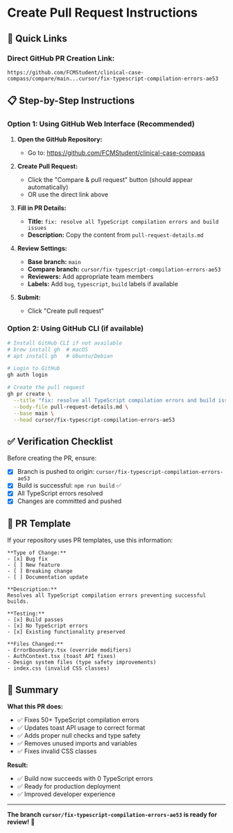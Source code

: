 # Create Pull Request Instructions

## 🚀 **Quick Links**

### Direct GitHub PR Creation Link:
```
https://github.com/FCMStudent/clinical-case-compass/compare/main...cursor/fix-typescript-compilation-errors-ae53
```

## 📋 **Step-by-Step Instructions**

### Option 1: Using GitHub Web Interface (Recommended)

1. **Open the GitHub Repository:**
   - Go to: https://github.com/FCMStudent/clinical-case-compass

2. **Create Pull Request:**
   - Click the "Compare & pull request" button (should appear automatically)
   - OR use the direct link above

3. **Fill in PR Details:**
   - **Title:** `fix: resolve all TypeScript compilation errors and build issues`
   - **Description:** Copy the content from `pull-request-details.md`

4. **Review Settings:**
   - **Base branch:** `main`
   - **Compare branch:** `cursor/fix-typescript-compilation-errors-ae53`
   - **Reviewers:** Add appropriate team members
   - **Labels:** Add `bug`, `typescript`, `build` labels if available

5. **Submit:**
   - Click "Create pull request"

### Option 2: Using GitHub CLI (if available)

```bash
# Install GitHub CLI if not available
# brew install gh  # macOS
# apt install gh   # Ubuntu/Debian

# Login to GitHub
gh auth login

# Create the pull request
gh pr create \
  --title "fix: resolve all TypeScript compilation errors and build issues" \
  --body-file pull-request-details.md \
  --base main \
  --head cursor/fix-typescript-compilation-errors-ae53
```

## ✅ **Verification Checklist**

Before creating the PR, ensure:
- [x] Branch is pushed to origin: `cursor/fix-typescript-compilation-errors-ae53`
- [x] Build is successful: `npm run build` ✅
- [x] All TypeScript errors resolved
- [x] Changes are committed and pushed

## 📝 **PR Template**

If your repository uses PR templates, use this information:

```
**Type of Change:**
- [x] Bug fix
- [ ] New feature
- [ ] Breaking change
- [ ] Documentation update

**Description:**
Resolves all TypeScript compilation errors preventing successful builds.

**Testing:**
- [x] Build passes
- [x] No TypeScript errors
- [x] Existing functionality preserved

**Files Changed:**
- ErrorBoundary.tsx (override modifiers)
- AuthContext.tsx (toast API fixes)  
- Design system files (type safety improvements)
- index.css (invalid CSS classes)
```

## 🎯 **Summary**

**What this PR does:**
- ✅ Fixes 50+ TypeScript compilation errors
- ✅ Updates toast API usage to correct format
- ✅ Adds proper null checks and type safety
- ✅ Removes unused imports and variables
- ✅ Fixes invalid CSS classes

**Result:**
- ✅ Build now succeeds with 0 TypeScript errors
- ✅ Ready for production deployment
- ✅ Improved developer experience

---

**The branch `cursor/fix-typescript-compilation-errors-ae53` is ready for review!** 🚀